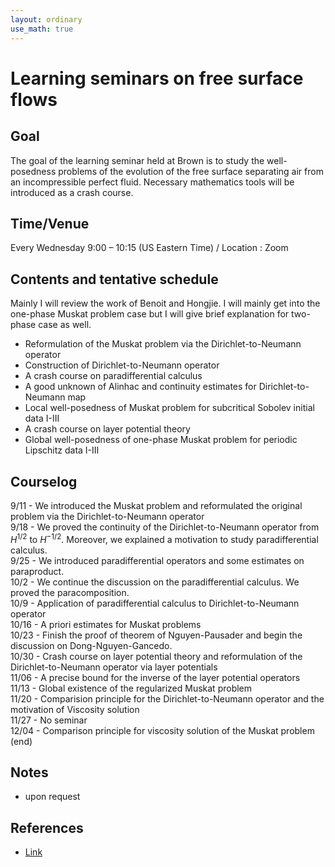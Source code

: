 ```yaml
---
layout: ordinary
use_math: true 
---
```


# Learning seminars on free surface flows

## Goal

The goal of the learning seminar held at Brown is to study the well-posedness problems of the evolution of the free surface separating air from an incompressible perfect fluid. Necessary mathematics tools will be introduced as a crash course.

## Time/Venue

Every Wednesday 9:00 – 10:15 (US Eastern Time) / Location : Zoom

## Contents and tentative schedule

Mainly I will review the work of Benoit and Hongjie. I will mainly get into the one-phase Muskat problem case but I will give brief explanation for two-phase case as well. 

- Reformulation of the Muskat problem via the Dirichlet-to-Neumann operator
- Construction of Dirichlet-to-Neumann operator
- A crash course on paradifferential calculus
- A good unknown of Alinhac and continuity estimates for Dirichlet-to-Neumann map
- Local well-posedness of Muskat problem for subcritical Sobolev initial data
I-III
- A crash course on layer potential theory
- Global well-posedness of one-phase Muskat problem for periodic Lipschitz
data I-III

## Courselog
9/11 - We introduced the Muskat problem and reformulated the original problem via the Dirichlet-to-Neumann operator<br>
9/18 - We proved the continuity of the Dirichlet-to-Neumann operator from $H^{1/2}$ to $H^{-1/2}$. Moreover, we explained a motivation to study paradifferential calculus.<br>
9/25 - We introduced paradifferential operators and some estimates on paraproduct.<br>
10/2 - We continue the discussion on the paradifferential calculus. We proved the paracomposition.<br>
10/9 - Application of paradifferential calculus to Dirichlet-to-Neumann operator<br>
10/16 - A priori estimates for Muskat problems<br>
10/23 - Finish the proof of theorem of Nguyen-Pausader and begin the discussion on Dong-Nguyen-Gancedo.<br>
10/30 - Crash course on layer potential theory and reformulation of the Dirichlet-to-Neumann operator via layer potentials<br>
11/06 - A precise bound for the inverse of the layer potential operators<br>
11/13 - Global existence of the regularized Muskat problem <br>
11/20 - Comparision principle for the Dirichlet-to-Neumann operator and the motivation of Viscosity solution <br>
11/27 - No seminar <br>
12/04 - Comparison principle for viscosity solution of the Muskat problem (end)

## Notes
- upon request

## References
- [Link](https://willkwon-math.github.io/assets/files/Muskat-References.pdf)

